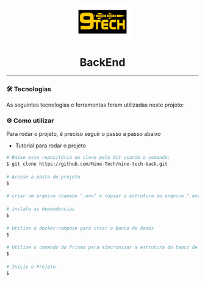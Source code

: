 
<p align="center">
      <img src="https://raw.githubusercontent.com/Nine-Tech/nine-tech-documentation/main/img/logo%209%20tech.png" alt="logo 9tech" width="150">
<h1 align="center"> BackEnd </h1>
<hr>


### :hammer_and_wrench: Tecnologias

As seguintes tecnologias e ferramentas foram utilizadas neste projeto: 

### :gear: Como utilizar

Para rodar o projeto, é preciso seguir o passo a passo abaixo 

- Tutorial para rodar o projeto

```bash
# Baixe este repositório ou clone pelo Git usando o comando:
$ git clone https://github.com/Nine-Tech/nine-tech-back.git

# Acesse a pasta do projeto
$ 

# criar um arquivo chamado ".env" e copiar a estrutura do arquivo ".env.example" e colocar seus respectivos dados

# instale as dependencias
$ 

# Utilize o docker-compose para criar o banco de dados
$ 

# Utilize o comando do Prisma para sincronizar a estrutura do banco de dados
$ 

# Inicie o Projeto
$
```



